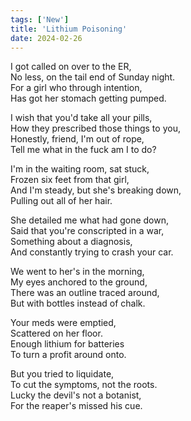 ```yaml
---
tags: ['New']
title: 'Lithium Poisoning'
date: 2024-02-26
---
```


I got called on over to the ER,  
No less, on the tail end of Sunday night.  
For a girl who through intention,  
Has got her stomach getting pumped.

I wish that you'd take all your pills,  
How they prescribed those things to you,  
Honestly, friend, I'm out of rope,  
Tell me what in the fuck am I to do?

I'm in the waiting room, sat stuck,  
Frozen six feet from that girl,  
And I'm steady, but she's breaking down,  
Pulling out all of her hair.

She detailed me what had gone down,  
Said that you're conscripted in a war,  
Something about a diagnosis,  
And constantly trying to crash your car.

We went to her's in the morning,  
My eyes anchored to the ground,  
There was an outline traced around,  
But with bottles instead of chalk.

Your meds were emptied,  
Scattered on her floor.  
Enough lithium for batteries  
To turn a profit around onto.

But you tried to liquidate,  
To cut the symptoms, not the roots.  
Lucky the devil's not a botanist,  
For the reaper's missed his cue.
